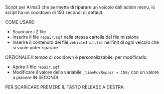 Script per Arma3 che permette di riparare un veicolo dall'action menu, lo script ha un cooldown di 150 secondi di default.

COME USARE:
 - Scaricare i 2 file
 - Inserire il file `repair.sqf` nella stessa cartella del file missione
 - Inserire il contenuto del file `vehicleInit.txt` nell'init di ogni veicolo che si vuole poter riparare

OPZIONALE
Il tempo di cooldown é personalizzabile, per modificarlo:
 - Aprire il file `repair.sqf`
 - Modificare il valore della variabile `_timeForRepair = 150;` con un valore a piacere IN SECONDI 

PER SCARICARE 
PREMERE IL TASTO RELEASE A DESTRA
>>>>>>>>>>>>>>>>>>>>>>>>>>>>>>>>>>>>>>>>>>>>>>>>>>>>>>>>>>>>>>
